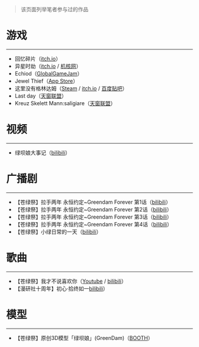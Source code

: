 > 该页面列举笔者参与过的作品

# 游戏

---

- 回忆碎片（[itch.io](https://sunnyrx.itch.io/fragments-of-memory)）
- 异星时劫（[itch.io](https://sunnyrx.itch.io/yixingshijie) / [机核网](https://www.gcores.com/games/67506)）
- Echiod（[GlobalGameJam](http://globalgamejam.org/2017/games/echoid)）
- Jewel Thief（[App Store](https://itunes.apple.com/cn/app/jewel-thief-a-entertainment-jewel-catching-game/id1143529803)）
- 这里没有格林达姆（[Steam](https://store.steampowered.com/app/1109460/There_is_No_GreenDam/) / [itch.io](https://sunnyrx.itch.io/there-is-no-greendam) / [百度贴吧](http://tieba.baidu.com/p/3098681603)）
- Last day（[天窗联盟](https://doujin.bgm.tv/blog/42460)）
- Kreuz Skelett Mann:saligiare（[天窗联盟](https://doujin.bgm.tv/blog/34948)）

# 视频

---

- 绿坝娘大事记（[bilibili](https://www.bilibili.com/video/av100499/)）

# 广播剧

---

- 【苍绿祭】拉手两年 永恒约定~Greendam Forever 第1话（[bilibili](https://www.bilibili.com/video/av99537/)）
- 【苍绿祭】拉手两年 永恒约定~Greendam Forever 第2话（[bilibili](https://www.bilibili.com/video/av283431/)）
- 【苍绿祭】拉手两年 永恒约定~Greendam Forever 第3话（[bilibili](https://www.bilibili.com/video/av599462/)）
- 【苍绿祭】拉手两年 永恒约定~Greendam Forever 第4话（[bilibili](https://www.bilibili.com/video/av1197210/)）
- 【苍绿祭】小绿日常的一天（[bilibili](https://www.bilibili.com/video/av283442/)）

# 歌曲

---

- 【苍绿祭】我才不说喜欢你（[Youtube](https://www.youtube.com/watch?v=MhhkmeUa3oA) / [bilibili](https://www.bilibili.com/video/BV1ps411v7Cd)）
- 【漫研社十周年】初心·拾终如一[bilibili](https://www.bilibili.com/video/BV1EJ41147wr)）

# 模型

---

- 【苍绿祭】原创3D模型「绿坝娘」(GreenDam)（[BOOTH](https://sunnyrx.booth.pm/items/2348604)）
